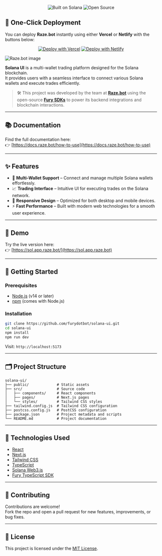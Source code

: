 <p align="center">

  <img src="https://img.shields.io/badge/Built%20on-Solana-3a0ca3?style=for-the-badge&logo=solana" alt="Built on Solana" />
  <img src="https://img.shields.io/badge/Open%20Source-Yes-00b386?style=for-the-badge&logo=github" alt="Open Source" />
</p>

## 🚀 One-Click Deployment

You can deploy **Raze.bot** instantly using either **Vercel** or **Netlify** with the buttons below:

<div align="center">

[![Deploy with Vercel](https://vercel.com/button)](https://vercel.com/new/git/external?repository-url=https://github.com/furydotbot/raze.bot)
[![Deploy with Netlify](https://www.netlify.com/img/deploy/button.svg)](https://app.netlify.com/start/deploy?repository=https://github.com/furydotbot/raze.bot)

</div>

![Raze.bot image](https://i.imgur.com/fDrfNv3.png)

**Solana UI** is a multi-wallet trading platform designed for the Solana blockchain.  
It provides users with a seamless interface to connect various Solana wallets and execute trades efficiently.

> 🛠️ This project was developed by the team at [**Raze.bot**](https://raze.bot) using the open-source [**Fury SDKs**](https://github.com/furydotbot) to power its backend integrations and blockchain interactions.

---

## 📚 Documentation

Find the full documentation here:  
👉 [https://docs.raze.bot/how-to-use](https://docs.raze.bot/how-to-use)

---

## ✨ Features

- 🔑 **Multi-Wallet Support** – Connect and manage multiple Solana wallets effortlessly.
- 📈 **Trading Interface** – Intuitive UI for executing trades on the Solana network.
- 📱 **Responsive Design** – Optimized for both desktop and mobile devices.
- ⚡ **Fast Performance** – Built with modern web technologies for a smooth user experience.

---

## 🚀 Demo

Try the live version here:  
👉 [https://sol.app.raze.bot/](https://sol.app.raze.bot)

---

## 🧰 Getting Started

### Prerequisites

- [Node.js](https://nodejs.org/) (v14 or later)
- [npm](https://www.npmjs.com/) (comes with Node.js)

### Installation

```bash
git clone https://github.com/furydotbot/solana-ui.git
cd solana-ui
npm install
npm run dev
```

Visit: `http://localhost:5173`

---

## 🗂 Project Structure

```
solana-ui/
├── public/             # Static assets
├── src/                # Source code
│   ├── components/     # React components
│   ├── pages/          # Next.js pages
│   └── styles/         # Tailwind CSS styles
├── tailwind.config.js  # Tailwind CSS configuration
├── postcss.config.js   # PostCSS configuration
├── package.json        # Project metadata and scripts
└── README.md           # Project documentation
```

---

## 🧪 Technologies Used

- [React](https://reactjs.org/)
- [Next.js](https://nextjs.org/)
- [Tailwind CSS](https://tailwindcss.com/)
- [TypeScript](https://www.typescriptlang.org/)
- [Solana Web3.js](https://solana-labs.github.io/solana-web3.js/)
- [Fury TypeScript SDK](https://github.com/furydotbot/typescript-sdk)

---

## 🤝 Contributing

Contributions are welcome!  
Fork the repo and open a pull request for new features, improvements, or bug fixes.

---

## 📄 License

This project is licensed under the [MIT License](LICENSE).
